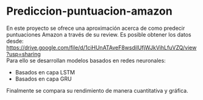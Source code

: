 # Prediccion-puntuacion-amazon
En este proyecto se ofrece una aproximación acerca de como predecir puntuaciones Amazon a través de su review.
Es posible obtener los datos desde: https://drive.google.com/file/d/1ciHUnATAveF8wsdilUfjWJkVihLfuVZQ/view?usp=sharing <br />
Para ello se desarrollan modelos basados en redes neuronales:
- Basados en capa LSTM
- Basados en capa GRU

Finalmente se compara su rendimiento de manera cuantitativa y gráfica.
